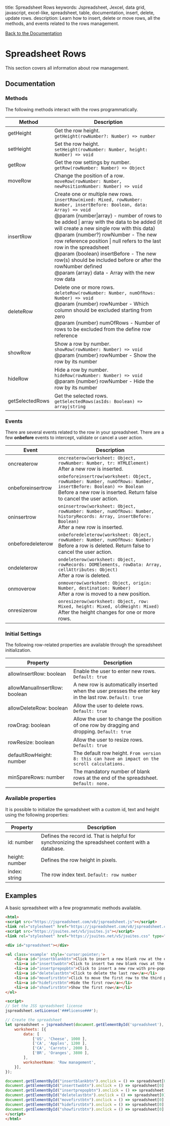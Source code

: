 title: Spreadsheet Rows
keywords: Jspreadsheet, Jexcel, data grid, javascript, excel-like, spreadsheet, table, documentation, insert, delete, update rows.
description: Learn how to insert, delete or move rows, all the methods, and events related to the rows management.

[Back to the Documentation](/docs/v8 "Back to the documentation section")

# Spreadsheet Rows

This section covers all information about row management. 

## Documentation

### Methods

The following methods interact with the rows programmatically.

| Method          | Description                                                                                                                                                                                                                                                                                                                                                                                                                                                                                                                                                          |
| ----------------|----------------------------------------------------------------------------------------------------------------------------------------------------------------------------------------------------------------------------------------------------------------------------------------------------------------------------------------------------------------------------------------------------------------------------------------------------------------------------------------------------------------------------------------------------------------------|
| getHeight       | Get the row height.<br/>`getHeight(rowNumber?: Number) => number`                                                                                                                                                                                                                                                                                                                                                                                                                                                                                                    |
| setHeight       | Set the row height.<br/>`setHeight(rowNumber: Number, height: Number) => void`                                                                                                                                                                                                                                                                                                                                                                                                                                                                                       |
| getRow          | Get the row settings by number.<br/>`getRow(rowNumber: Number) => Object`                                                                                                                                                                                                                                                                                                                                                                                                                                                                                            |
| moveRow         | Change the position of a row.<br/>`moveRow(rowNumber: Number, newPositionNumber: Number) => void`                                                                                                                                                                                                                                                                                                                                                                                                                                                                    |
| insertRow       | Create one or multiple new rows.<br/>`insertRow(mixed: Mixed, rowNumber: Number, insertBefore: Boolean, data: Array) => void` <br/>@param {number\|array} - number of rows to be added \| array with the data to be added (it will create a new single row with this data) <br/>@param {number?} rowNumber - The new row reference position \| null refers to the last row in the spreadsheet <br/>@param {boolean} insertBefore - The new row(s) should be included before or after the rowNumber defined <br/>@param {array} data - Array with the new row data |
| deleteRow       | Delete one or more rows.<br/>`deleteRow(rowNumber: Number, numOfRows: Number) => void` <br/>@param {number} rowNumber - Which column should be excluded starting from zero <br/>@param {number} numOfRows - Number of rows to be excluded from the define row reference                                                                                                                                                                                                                                                                                              |
| showRow         | Show a row by number.<br/>`showRow(rowNumber: Number) => void` <br/>@param {number} rowNumber - Show the row by its number                                                                                                                                                                                                                                                                                                                                                                                                                                           |
| hideRow         | Hide a row by number.<br/>`hideRow(rowNumber: Number) => void` <br/>@param {number} rowNumber - Hide the row by its number                                                                                                                                                                                                                                                                                                                                                                                                                                           |
| getSelectedRows | Get the selected rows.<br/>`getSelectedRows(asIds: Boolean) => array\|string`                                                                                                                                                                                                                                                                                                                                                                                                                                                                                       |

 

### Events

There are several events related to the row in your spreadsheet. There are a few <b>onbefore</b> events to intercept, validate or cancel a user action.

| Event             | Description                                                                                                                                                                              |
| ------------------|------------------------------------------------------------------------------------------------------------------------------------------------------------------------------------------|
| oncreaterow       | `oncreaterow(worksheet: Object, rowNumber: Number, tr: HTMLElement)`<br/>After a new row is inserted.                                                                                    |
| onbeforeinsertrow | `onbeforeinsertrow(worksheet: Object, rowNumber: Number, numOfRows: Number, insertBefore: Boolean) => Boolean`<br/>Before a new row is inserted. Return false to cancel the user action. |
| oninsertrow       | `oninsertrow(worksheet: Object, rowNumber: Number, numOfRows: Number, historyRecords: Array, insertBefore: Boolean)`<br/>After a new row is inserted.                                    |
| onbeforedeleterow | `onbeforedeleterow(worksheet: Object, rowNumber: Number, numOfRows: Number)`<br/>Before a row is deleted. Return false to cancel the user action.                                        |
| ondeleterow       | `ondeleterow(worksheet: Object, rowRecords: DOMElements, rowData: Array, cellAttributes: Object)`<br/>After a row is deleted.                                                            |
| onmoverow         | `onmoverow(worksheet: Object, origin: Number, destination: Number)`<br/>After a row is moved to a new position.                                                                          |
| onresizerow       | `onresizerow(worksheet: Object, row: Mixed, height: Mixed, oldHeight: Mixed)`<br/>After the height changes for one or more rows.                                                         |

 

### Initial Settings

The following row-related properties are available through the spreadsheet initialization.

| Property                      | Description                                                                                              |
| ------------------------------|----------------------------------------------------------------------------------------------------------|
| allowInsertRow: boolean       | Enable the user to enter new rows. `Default: true`                                                       |
| allowManualInsertRow: boolean | A new row is automatically inserted when the user presses the enter key in the last row. `Default: true` |
| allowDeleteRow: boolean       | Allow the user to delete rows. `Default: true`                                                           |
| rowDrag: boolean              | Allow the user to change the position of one row by dragging and dropping. `Default: true`               |
| rowResize: boolean            | Allow the user to resize rows. `Default: true`                                                           |
| defaultRowHeight: number      | The default row height. `From version 8: this can have an impact on the scroll calculations.`            |
| minSpareRows: number          | The mandatory number of blank rows at the end of the spreadsheet. `Default: none.`                       |

 

### Available properties

It is possible to initialize the spreadsheet with a custom id, text and height using the following properties:

| Property       | Description                                                                                       |
| ---------------|---------------------------------------------------------------------------------------------------|
| id: number     | Defines the record id. That is helpful for synchronizing the spreadsheet content with a database. |
| height: number | Defines the row height in pixels.                                                                 |
| index: string  | The row index text. `Default: row number`                                                         |

 

## Examples

A basic spreadsheet with a few programmatic methods available. 

```html
<html>
<script src="https://jspreadsheet.com/v8/jspreadsheet.js"></script>
<link rel="stylesheet" href="https://jspreadsheet.com/v8/jspreadsheet.css" type="text/css" />
<script src="https://jsuites.net/v5/jsuites.js"></script>
<link rel="stylesheet" href="https://jsuites.net/v5/jsuites.css" type="text/css" />

<div id="spreadsheet"></div>

<ol class='example' style='cursor:pointer;'>
    <li><a id="insertblankbtn">Click to insert a new blank row at the end of the spreadsheet</a></li>
    <li><a id="inserttwobtn">Click to insert two new blank rows at the beginning of the spreadsheet</a></li>
    <li><a id="insertprepopbtn">Click to insert a new row with pre-populated values at the end of the spreadsheet</a></li>
    <li><a id="deletelastbtn">Click to delete the last row</a></li>
    <li><a id="movefirstbtn">Click to move the first row to the third position</a></li>
    <li><a id="hidefirstbtn">Hide the first row</a></li>
    <li><a id="showfirstbtn">Show the first row</a></li>
</ol>

<script>
// Set the JSS spreadsheet license
jspreadsheet.setLicense('###license###');

// Create the spreadsheet
let spreadsheet = jspreadsheet(document.getElementById('spreadsheet'), {
    worksheets: [{
        data: [
            ['US', 'Cheese', 1000 ],
            ['CA', 'Apples', 1200 ],
            ['CA', 'Carrots', 2000 ],
            ['BR', 'Oranges', 3800 ],
        ],
        worksheetName: 'Row management',
    }],
});

document.getElementById("insertblankbtn").onclick = () => spreadsheet[0].insertRow();
document.getElementById("inserttwobtn").onclick = () => spreadsheet[0].insertRow(2, 0, 1);
document.getElementById("insertprepopbtn").onclick = () => spreadsheet[0].insertRow([{ data: ['0.99', '1.22', '3.11', '2.21' ]}]);
document.getElementById("deletelastbtn").onclick = () => spreadsheet[0].deleteRow();
document.getElementById("movefirstbtn").onclick = () => spreadsheet[0].moveRow(0, 2);
document.getElementById("hidefirstbtn").onclick = () => spreadsheet[0].hideRow(0);
document.getElementById("showfirstbtn").onclick = () => spreadsheet[0].showRow(0);
</script>
</html>
```
 
